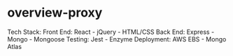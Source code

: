 # overview-proxy

Tech Stack:
  Front End:  React - jQuery - HTML/CSS
  Back End:   Express - Mongo - Mongoose
  Testing:    Jest - Enzyme
  Deployment: AWS EBS - Mongo Atlas
